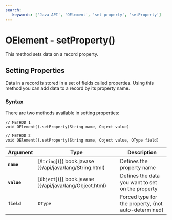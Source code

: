 ```yaml
---
search:
   keywords: ['Java API', 'OElement', 'set property', 'setProperty']
---
```


# OElement - setProperty()

This method sets data on a record property.

## Setting Properties

Data in a record is stored in a set of fields called properties.  Using this method you can add data to a record by its property name.

### Syntax

There are two methods available in setting properties:

```
// METHOD 1
void OElement().setProperty(String name, Object value)

// METHOD 2
void OElement().setProperty(String name, Object value, OType field)
```

| Argument | Type | Description |
|---|---|---|
| **`name`** | [`String`]({{ book.javase }}/api/java/lang/String.html) | Defines the property name |
| **`value`** | [`Object`]({{ book.javase }}/api/java/lang/Object.html) | Defines the data you want to set on the property |
| **`field`** | `OType` | Forced type for the property, (not auto-determined) |


